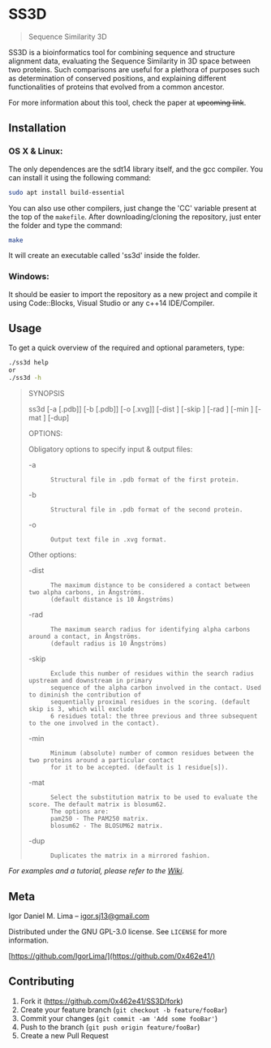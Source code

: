 # SS3D
> Sequence Similarity 3D

SS3D is a bioinformatics tool for combining sequence and structure alignment data,
evaluating the Sequence Similarity in 3D space between two proteins. Such comparisons
are useful for a plethora of purposes such as determination of conserved positions,
and explaining different functionalities of proteins that evolved from a common ancestor.

For more information about this tool, check the paper at ~~upcoming link~~.

## Installation

### OS X & Linux:

The only dependences are the sdt14 library itself, and the gcc compiler.
You can install it using the following command:

```sh
sudo apt install build-essential
```

You can also use other compilers, just change the 'CC' variable present at the top
of the ``makefile``.
After downloading/cloning the repository, just enter the folder and type the command:

```sh
make
```

It will create an executable called 'ss3d' inside the folder.

### Windows:

It should be easier to import the repository as a new project and compile it using Code::Blocks,
Visual Studio or any c++14 IDE/Compiler.

## Usage

To get a quick overview of the required and optional parameters, type:

```sh
./ss3d help
or
./ss3d -h
```

>   SYNOPSIS
>
>   ss3d [-a [.pdb]] [-b [.pdb]] [-o [.xvg]] [-dist <number>] [-skip <number>] [-rad <number>] [-min <number>] [-mat <matrix type>] [-dup]
>
>   OPTIONS:
>
>   Obligatory options to specify input & output files:
>
>    -a
>
>           Structural file in .pdb format of the first protein.
>
>    -b
>
>           Structural file in .pdb format of the second protein.
>
>    -o
>
>           Output text file in .xvg format.
>
>   Other options:
>
>    -dist
>
>           The maximum distance to be considered a contact between two alpha carbons, in Ångströms.
>           (default distance is 10 Ångströms)
>
>    -rad
>
>           The maximum search radius for identifying alpha carbons around a contact, in Ångströms.
>           (default radius is 10 Ångströms)
>
>    -skip
>
>           Exclude this number of residues within the search radius upstream and downstream in primary
>           sequence of the alpha carbon involved in the contact. Used to diminish the contribution of
>           sequentially proximal residues in the scoring. (default skip is 3, which will exclude
>           6 residues total: the three previous and three subsequent to the one involved in the contact).
>
>    -min
>
>           Minimum (absolute) number of common residues between the two proteins around a particular contact
>           for it to be accepted. (default is 1 residue[s]).
>
>    -mat
>
>           Select the substitution matrix to be used to evaluate the score. The default matrix is blosum62.
>           The options are:
>           pam250 - The PAM250 matrix.
>           blosum62 - The BLOSUM62 matrix.
>
>    -dup
>
>           Duplicates the matrix in a mirrored fashion.


_For examples and a tutorial, please refer to the [Wiki][wiki]._

## Meta

Igor Daniel M. Lima – igor.sj13@gmail.com

Distributed under the GNU GPL-3.0 license. See ``LICENSE`` for more information.

[https://github.com/IgorLima/](https://github.com/0x462e41/)

## Contributing

1. Fork it (<https://github.com/0x462e41/SS3D/fork>)
2. Create your feature branch (`git checkout -b feature/fooBar`)
3. Commit your changes (`git commit -am 'Add some fooBar'`)
4. Push to the branch (`git push origin feature/fooBar`)
5. Create a new Pull Request

<!-- Markdown link & img dfn's -->
[wiki]: https://github.com/0x462e41/SS3D/wiki/Tutorial
